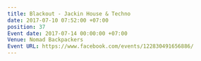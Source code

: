 ```yaml
---
title: Blackout - Jackin House & Techno
date: 2017-07-10 07:52:00 +07:00
position: 37
Event date: 2017-07-14 00:00:00 +07:00
Venue: Nomad Backpackers
Event URL: https://www.facebook.com/events/122830491656886/
---
```


